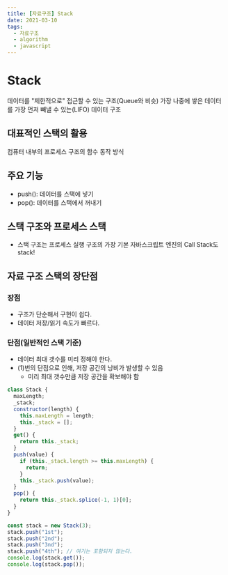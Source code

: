 ```yaml
---
title: [자료구조] Stack
date: 2021-03-10
tags:
  - 자료구조
  - algorithm
  - javascript
---
```


# Stack

데이터를 "제한적으로" 접근할 수 있는 구조(Queue와 비슷)
가장 나중에 쌓은 데이터를 가장 먼저 빼낼 수 있는(LIFO) 데이터 구조

## 대표적인 스택의 활용

컴퓨터 내부의 프로세스 구조의 함수 동작 방식

## 주요 기능

- push(): 데이터를 스택에 넣기
- pop(): 데이터를 스택에서 꺼내기

## 스택 구조와 프로세스 스택

- 스택 구조는 프로세스 실행 구조의 가장 기본
  자바스크립트 엔진의 Call Stack도 stack!

## 자료 구조 스택의 장단점

### 장점

- 구조가 단순해서 구현이 쉽다.
- 데이터 저장/읽기 속도가 빠르다.

### 단점(일반적인 스택 기준)

- 데이터 최대 갯수를 미리 정해야 한다.
- (1)번의 단점으로 인해, 저장 공간의 낭비가 발생할 수 있음
  - 미리 최대 갯수만큼 저장 공간을 확보해야 함

```javascript
class Stack {
  maxLength;
  _stack;
  constructor(length) {
    this.maxLength = length;
    this._stack = [];
  }
  get() {
    return this._stack;
  }
  push(value) {
    if (this._stack.length >= this.maxLength) {
      return;
    }
    this._stack.push(value);
  }
  pop() {
    return this._stack.splice(-1, 1)[0];
  }
}

const stack = new Stack(3);
stack.push("1st");
stack.push("2nd");
stack.push("3nd");
stack.push("4th"); // 여기는 포함되지 않는다.
console.log(stack.get());
console.log(stack.pop());
```
